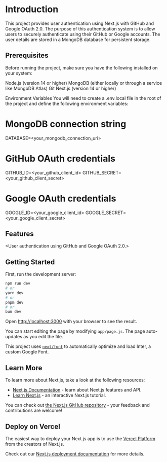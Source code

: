 # Introduction

This project provides user authentication using Next.js with GitHub and Google OAuth 2.0. The purpose of this authentication system is to allow users to securely authenticate using their GitHub or Google accounts. The user details are stored in a MongoDB database for persistent storage.

## Prerequisites
  Before running the project, make sure you have the following installed on your system:

  Node.js (version 14 or higher)
  MongoDB (either locally or through a service like MongoDB Atlas)
  Git
  Next.js (version 14 or higher)

Environment Variables
You will need to create a .env.local file in the root of the project and define the following environment variables:

# MongoDB connection string
DATABASE=<your_mongodb_connection_uri>

# GitHub OAuth credentials
GITHUB_ID=<your_github_client_id>
GITHUB_SECRET=<your_github_client_secret>

# Google OAuth credentials
GOOGLE_ID=<your_google_client_id>
GOOGLE_SECRET=<your_google_client_secret>

## Features
<User authentication using GitHub and Google OAuth 2.0.>
<Beautiful and user-friendly login and signup pages.>
<Secure storage of user data in MongoDB.>

## Getting Started

First, run the development server:

```bash
npm run dev
# or
yarn dev
# or
pnpm dev
# or
bun dev
```

Open [http://localhost:3000](http://localhost:3000) with your browser to see the result.

You can start editing the page by modifying `app/page.js`. The page auto-updates as you edit the file.

This project uses [`next/font`](https://nextjs.org/docs/basic-features/font-optimization) to automatically optimize and load Inter, a custom Google Font.

## Learn More

To learn more about Next.js, take a look at the following resources:

- [Next.js Documentation](https://nextjs.org/docs) - learn about Next.js features and API.
- [Learn Next.js](https://nextjs.org/learn) - an interactive Next.js tutorial.

You can check out [the Next.js GitHub repository](https://github.com/vercel/next.js/) - your feedback and contributions are welcome!

## Deploy on Vercel

The easiest way to deploy your Next.js app is to use the [Vercel Platform](https://vercel.com/new?utm_medium=default-template&filter=next.js&utm_source=create-next-app&utm_campaign=create-next-app-readme) from the creators of Next.js.

Check out our [Next.js deployment documentation](https://nextjs.org/docs/deployment) for more details.
